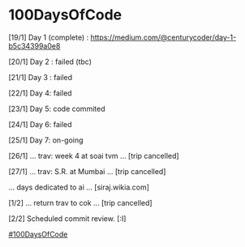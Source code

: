 # 100DaysOfCode

[19/1] Day 1 (complete) : https://medium.com/@centurycoder/day-1-b5c34399a0e8

[20/1] Day 2 : failed (tbc)

[21/1] Day 3 : failed

[22/1] Day 4: failed

[23/1] Day 5: code commited

[24/1] Day 6: failed

[25/1] Day 7: on-going

[26/1] ... trav: week 4 at soai tvm ... [trip cancelled]

[27/1] ... trav: S.R. at Mumbai ... [trip cancelled]

... days dedicated to ai ... [siraj.wikia.com]

[1/2] ... return trav to cok ... [trip cancelled]

[2/2] Scheduled commit review. [:I]

[#100DaysOfCode](https://100daysofcode.com)
